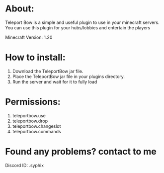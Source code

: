 # About:
Teleport Bow is a simple and useful plugin to use in your minecraft servers. You can use this plugin for your hubs/lobbies and entertain the players

Minecraft Version: 1.20

# How to install: 
1. Download the TeleportBow jar file.
2. Place the TeleportBow jar file in your plugins directory.
3. Run the server and wait for it to fully load

# Permissions:
1. teleportbow.use
2. teleportbow.drop
3. teleportbow.changeslot
4. teleportbow.commands

# Found any problems? contact to me
Discord ID: .syphix
